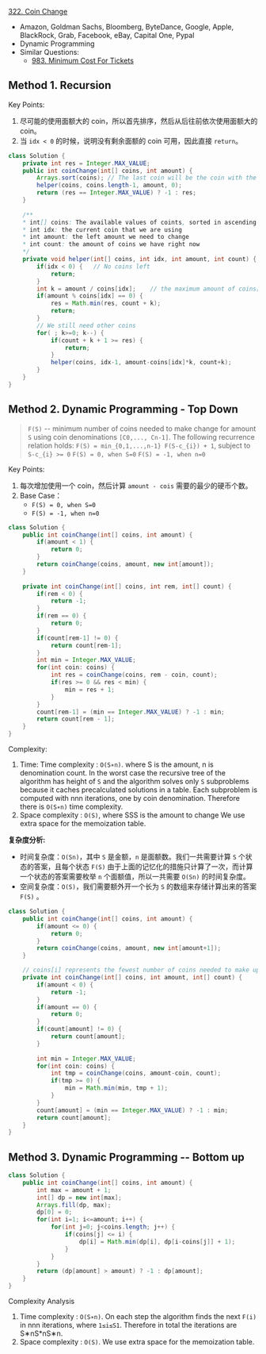 [322. Coin Change](https://leetcode.com/problems/coin-change/) 

* Amazon, Goldman Sachs, Bloomberg, ByteDance, Google, Apple, BlackRock, Grab, Facebook, eBay, Capital One, Pypal
* Dynamic Programming
* Similar Questions:
    * [983. Minimum Cost For Tickets](https://leetcode.com/problems/minimum-cost-for-tickets/)
    
    
## Method 1. Recursion
Key Points:
1. 尽可能的使用面额大的 coin，所以首先排序，然后从后往前依次使用面额大的 coin。
2. 当 `idx < 0` 的时候，说明没有剩余面额的 coin 可用，因此直接 `return`。

```java
class Solution {
    private int res = Integer.MAX_VALUE;
    public int coinChange(int[] coins, int amount) {
        Arrays.sort(coins); // The last coin will be the coin with the largest value.
        helper(coins, coins.length-1, amount, 0);
        return (res == Integer.MAX_VALUE) ? -1 : res;
    }
    
    /**
    * int[] coins: The available values of coints, sorted in ascending order
    * int idx: the current coin that we are using
    * int amount: the left amount we need to change
    * int count: the amount of coins we have right now
    */
    private void helper(int[] coins, int idx, int amount, int count) {
        if(idx < 0) {   // No coins left
            return;
        }
        int k = amount / coins[idx];    // the maximum amount of coins[idx]
        if(amount % coins[idx] == 0) {
            res = Math.min(res, count + k);
            return;
        }
        // We still need other coins
        for( ; k>=0; k--) {
            if(count + k + 1 >= res) {
                return;
            }
            helper(coins, idx-1, amount-coins[idx]*k, count+k);
        }
    }
}
```


## Method 2. Dynamic Programming - Top Down
> `F(S)` -- minimum number of coins needed to make change for amount `S` using coin denominations `[C0,..., Cn-1]`.
> The following recurrence relation holds:
> `F(S) = min_{0,1,...,n-1} F(S-c_{i}) + 1`, subject to `S-c_{i} >= 0`
> `F(S) = 0, when S=0`
> `F(S) = -1, when n=0`

Key Points:
1. 每次增加使用一个 coin，然后计算 `amount - cois` 需要的最少的硬币个数。
2. Base Case：
    * `F(S) = 0, when S=0`
    * `F(S) = -1, when n=0`
```java
class Solution {
    public int coinChange(int[] coins, int amount) {
        if(amount < 1) {
            return 0;
        }
        return coinChange(coins, amount, new int[amount]);
    }
    
    private int coinChange(int[] coins, int rem, int[] count) {
        if(rem < 0) {
            return -1;
        }
        if(rem == 0) {
            return 0;
        }
        if(count[rem-1] != 0) {
            return count[rem-1];
        }
        int min = Integer.MAX_VALUE;
        for(int coin: coins) {
            int res = coinChange(coins, rem - coin, count);
            if(res >= 0 && res < min) {
                min = res + 1;
            }
        }
        count[rem-1] = (min == Integer.MAX_VALUE) ? -1 : min;
        return count[rem - 1];
    }
}
```
Complexity:
1. Time: Time complexity : `O(S∗n)`. where S is the amount, n is denomination count. In the worst case the recursive tree 
of the algorithm has height of `S` and the algorithm solves only `S` subproblems because it caches precalculated solutions 
in a table. Each subproblem is computed with nnn iterations, one by coin denomination. Therefore there is `O(S∗n)` time complexity.
2. Space complexity : `O(S)`, where SSS is the amount to change We use extra space for the memoization table.

**复杂度分析:**
* 时间复杂度：`O(Sn)`，其中 `S` 是金额，`n` 是面额数。我们一共需要计算 `S` 个状态的答案，且每个状态 `F(S)` 由于上面的记忆化的措施只计算了一次，而计算一个状态的答案需要枚举 `n` 个面额值，所以一共需要 `O(Sn)` 的时间复杂度。
* 空间复杂度：`O(S)`，我们需要额外开一个长为 `S` 的数组来存储计算出来的答案 `F(S)` 。


```java
class Solution {
    public int coinChange(int[] coins, int amount) {
        if(amount <= 0) {
            return 0;
        }
        return coinChange(coins, amount, new int[amount+1]);
    }

    // coins[i] represents the fewest number of coins needed to make up amount i
    private int coinChange(int[] coins, int amount, int[] count) {
        if(amount < 0) {
            return -1;
        }
        if(amount == 0) {
            return 0;
        }
        if(count[amount] != 0) {
            return count[amount];
        }
        
        int min = Integer.MAX_VALUE;
        for(int coin: coins) {
            int tmp = coinChange(coins, amount-coin, count);
            if(tmp >= 0) {
                min = Math.min(min, tmp + 1);
            }
        }
        count[amount] = (min == Integer.MAX_VALUE) ? -1 : min;
        return count[amount];
    }
}
```

## Method 3. Dynamic Programming -- Bottom up
```java
class Solution {
    public int coinChange(int[] coins, int amount) {
        int max = amount + 1;
        int[] dp = new int[max];
        Arrays.fill(dp, max);
        dp[0] = 0;
        for(int i=1; i<=amount; i++) {
            for(int j=0; j<coins.length; j++) {
                if(coins[j] <= i) {
                    dp[i] = Math.min(dp[i], dp[i-coins[j]] + 1);
                }
            }
        }
        return (dp[amount] > amount) ? -1 : dp[amount];
    }
}
```
Complexity Analysis
1. Time complexity : `O(S∗n)`. On each step the algorithm finds the next `F(i)` in nnn iterations, where `1≤i≤S1`. Therefore in total the iterations are S∗nS*nS∗n.
2. Space complexity : `O(S)`. We use extra space for the memoization table.



